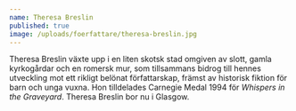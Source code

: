 ```yaml
---
name: Theresa Breslin
published: true
image: /uploads/foerfattare/theresa-breslin.jpg
---
```

Theresa Breslin växte upp i en liten skotsk stad omgiven av slott, gamla kyrkogårdar och en romersk mur, som tillsammans bidrog till hennes utveckling mot ett rikligt belönat författarskap, främst av historisk fiktion för barn och unga vuxna. Hon tilldelades Carnegie Medal 1994 för _Whispers in the Graveyard_. Theresa Breslin bor nu i Glasgow.
